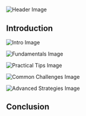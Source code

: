 # 


![Header Image](https://fal.media/files/tiger/HFNtLpCEnfpUqtzCkwhPS.png)

## Introduction


![Intro Image](https://fal.media/files/monkey/YQ8D4mqpqCnmEC-3j7Pex.png)

<a href=".html"></a>

![Fundamentals Image](https://fal.media/files/panda/NLqerVeNeJn5ag3rE8Xm5.png)

<a href=".html"></a>

![Practical Tips Image](https://fal.media/files/kangaroo/THCTxLvOADb3e_Y7-Ejlj.png)

<a href=".html"></a>

![Common Challenges Image](https://fal.media/files/koala/O_UsQNt5wbWjwMiOTuQPf.png)

<a href=".html"></a>

![Advanced Strategies Image](https://fal.media/files/zebra/vdnqcM51ZAjysvq5gaTlN.png)

## Conclusion

